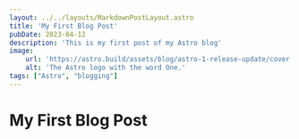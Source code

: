 ```yaml
---
layout: ../../layouts/MarkdownPostLayout.astro
title: 'My First Blog Post'
pubDate: 2023-04-12
description: 'This is my first post of my Astro blog'
image:
    url: 'https://astro.build/assets/blog/astro-1-release-update/cover.jpeg' 
    alt: 'The Astro logo with the word One.'
tags: ["Astro", "blogging"]
---
```


# My First Blog Post

